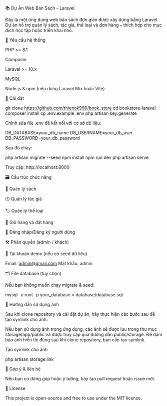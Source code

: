 📚 Dự Án Web Bán Sách - Laravel

Đây là một ứng dụng web bán sách đơn giản được xây dựng bằng Laravel. Dự án hỗ trợ quản lý sách, tác giả, thể loại và đơn hàng – thích hợp cho mục đích học tập hoặc triển khai nhỏ.

🧰 Yêu cầu hệ thống

PHP >= 8.1

Composer

Laravel >= 10.x

MySQL

Node.js & npm (nếu dùng Laravel Mix hoặc Vite)

🚀 Cài đặt

git clone https://github.com/thienok990/book_store
cd bookstore-laravel
composer install
cp .env.example .env
php artisan key:generate

Chỉnh sửa file .env để kết nối với cơ sở dữ liệu:

DB_DATABASE=your_db_name
DB_USERNAME=your_db_user
DB_PASSWORD=your_db_password

Sau đó chạy:

php artisan migrate --seed
npm install
npm run dev
php artisan serve

Truy cập: http://localhost:8000

🗃 Cấu trúc chức năng

📖 Quản lý sách

🕓 Quản lý tác giả

🏷 Quản lý thể loại

🛒 Giỏ hàng và đặt hàng

🔐 Đăng nhập/Đăng ký người dùng

🛠 Phân quyền (admin / khách)

🧪 Tài khoản demo (nếu có seed dữ liệu)

Email: admin@gmail.com
Mật khẩu: admin

🗂 File database (tùy chọn)

Nếu bạn không muốn chạy migrate & seed:

mysql -u root -p your_database < database/database.sql

🔑 Hướng dẫn sử dụng ảnh

Sau khi clone repository và cài đặt dự án, hãy thực hiện các bước sau để tạo symlink cho ảnh:

Nếu bạn sử dụng ảnh trong ứng dụng, các ảnh sẽ được lưu trong thư mục storage/app/public và được truy cập qua đường dẫn public/storage. Để đảm bảo ảnh hiển thị đúng sau khi clone repository, bạn cần tạo symlink.

Tạo symlink cho ảnh

php artisan storage:link



🤝 Góp ý & liên hệ

Nếu bạn có đóng góp hoặc ý tưởng, hãy tạo pull request hoặc issue mới.

📄 License

This project is open-source and free to use under the MIT license.

